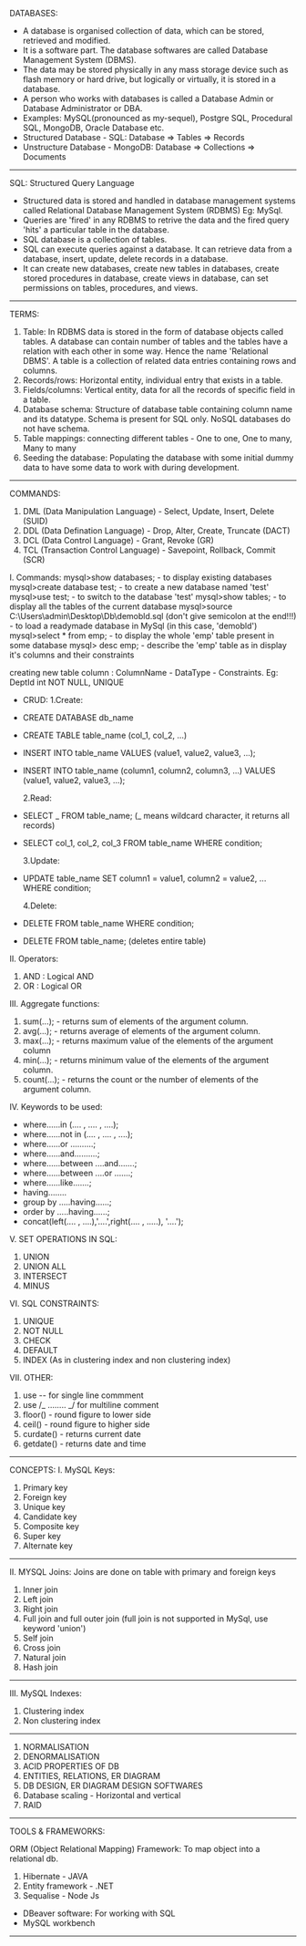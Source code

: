 DATABASES:

- A database is organised collection of data, which can be stored, retrieved and modified.
- It is a software part. The database softwares are called Database Management System (DBMS).
- The data may be stored physically in any mass storage device such as flash memory or hard drive, but logically or virtually, it is stored in a database.
- A person who works with databases is called a Database Admin or Database Administrator or DBA.
- Examples: MySQL(pronounced as my-sequel), Postgre SQL, Procedural SQL, MongoDB, Oracle Database etc.
- Structured Database - SQL: Database => Tables => Records
- Unstructure Database - MongoDB: Database => Collections => Documents

---

SQL: Structured Query Language

- Structured data is stored and handled in database management systems called Relational Database Management System (RDBMS) Eg: MySql.
- Queries are 'fired' in any RDBMS to retrive the data and the fired query 'hits' a particular table in the database.
- SQL database is a collection of tables.
- SQL can execute queries against a database. It can retrieve data from a database, insert, update, delete records in a database.
- It can create new databases, create new tables in databases, create stored procedures in database, create views in database, can set permissions on tables, procedures, and views.

---

TERMS:

1. Table: In RDBMS data is stored in the form of database objects called tables. A database can contain number of tables and the tables have a relation with each other in some way. Hence the name 'Relational DBMS'. A table is a collection of related data entries containing rows and columns.
2. Records/rows: Horizontal entity, individual entry that exists in a table.
3. Fields/columns: Vertical entity, data for all the records of specific field in a table.
4. Database schema: Structure of database table containing column name and its datatype. Schema is present for SQL only. NoSQL databases do not have schema.
5. Table mappings: connecting different tables - One to one, One to many, Many to many
6. Seeding the database: Populating the database with some initial dummy data to have some data to work with during development.

---

COMMANDS:

1. DML (Data Manipulation Language) - Select, Update, Insert, Delete (SUID)
2. DDL (Data Defination Language) - Drop, Alter, Create, Truncate (DACT)
3. DCL (Data Control Language) - Grant, Revoke (GR)
4. TCL (Transaction Control Language) - Savepoint, Rollback, Commit (SCR)

I. Commands:
mysql>show databases; - to display existing databases
mysql>create database test; - to create a new database named 'test'
mysql>use test; - to switch to the database 'test'
mysql>show tables; - to display all the tables of the current database
mysql>source C:\Users\admin\Desktop\Db\demobld.sql (don't give semicolon at the end!!!) - to load a readymade database in MySql (in this case, 'demobld')
mysql>select \* from emp; - to display the whole 'emp' table present in some database
mysql> desc emp; - describe the 'emp' table as in display it's columns and their constraints

creating new table column : ColumnName - DataType - Constraints. Eg: DeptId int NOT NULL, UNIQUE

- CRUD:
  1.Create:
- CREATE DATABASE db_name
- CREATE TABLE table_name (col_1, col_2, ...)
- INSERT INTO table_name VALUES (value1, value2, value3, ...);
- INSERT INTO table_name (column1, column2, column3, ...) VALUES (value1, value2, value3, ...);

  2.Read:

- SELECT _ FROM table_name; (_ means wildcard character, it returns all records)
- SELECT col_1, col_2, col_3 FROM table_name WHERE condition;

  3.Update:

- UPDATE table_name SET column1 = value1, column2 = value2, ... WHERE condition;

  4.Delete:

- DELETE FROM table_name WHERE condition;
- DELETE FROM table_name; (deletes entire table)

II. Operators:

1. AND : Logical AND
2. OR : Logical OR

III. Aggregate functions:

1. sum(...); - returns sum of elements of the argument column.
2. avg(...); - returns average of elements of the argument column.
3. max(...); - returns maximum value of the elements of the argument column
4. min(...); - returns minimum value of the elements of the argument column.
5. count(...); - returns the count or the number of elements of the argument column.

IV. Keywords to be used:

- where......in (.... , .... , ....);
- where......not in (.... , .... , ....);
- where......or ..........;
- where......and..........;
- where......between ....and.......;
- where......between ....or .......;
- where......like.......;
- having........
- group by .....having......;
- order by .....having......;
- concat(left(.... , ....),'....',right(.... , .....), '....');

V. SET OPERATIONS IN SQL:

1. UNION
2. UNION ALL
3. INTERSECT
4. MINUS

VI. SQL CONSTRAINTS:

1. UNIQUE
2. NOT NULL
3. CHECK
4. DEFAULT
5. INDEX (As in clustering index and non clustering index)

VII. OTHER:

1. use -- for single line commment
2. use /_ ........ _/ for multiline comment
3. floor() - round figure to lower side
4. ceil() - round figure to higher side
5. curdate() - returns current date
6. getdate() - returns date and time

---

CONCEPTS:
I. MySQL Keys:

1. Primary key
2. Foreign key
3. Unique key
4. Candidate key
5. Composite key
6. Super key
7. Alternate key

---

II. MYSQL Joins: Joins are done on table with primary and foreign keys

1. Inner join
2. Left join
3. Right join
4. Full join and full outer join (full join is not supported in MySql, use keyword 'union')
5. Self join
6. Cross join
7. Natural join
8. Hash join

---

III. MySQL Indexes:

1. Clustering index
2. Non clustering index

---

1. NORMALISATION
2. DENORMALISATION
3. ACID PROPERTIES OF DB
4. ENTITIES, RELATIONS, ER DIAGRAM
5. DB DESIGN, ER DIAGRAM DESIGN SOFTWARES
6. Database scaling - Horizontal and vertical
7. RAID

---

TOOLS & FRAMEWORKS:

ORM (Object Relational Mapping) Framework: To map object into a relational db.

1. Hibernate - JAVA
2. Entity framework - .NET
3. Sequalise - Node Js

- DBeaver software: For working with SQL
- MySQL workbench

---
